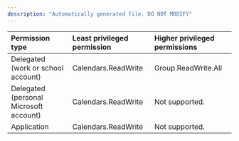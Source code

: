 ```yaml
---
description: "Automatically generated file. DO NOT MODIFY"
---
```


|Permission type|Least privileged permission|Higher privileged permissions|
|:---|:---|:---|
|Delegated (work or school account)|Calendars.ReadWrite|Group.ReadWrite.All|
|Delegated (personal Microsoft account)|Calendars.ReadWrite|Not supported.|
|Application|Calendars.ReadWrite|Not supported.|

